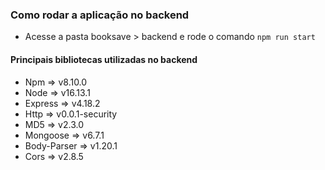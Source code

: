 ### Como rodar a aplicação no backend
- Acesse a pasta booksave > backend e rode o comando ``npm run start``

#### Principais bibliotecas utilizadas no backend
- Npm => v8.10.0
- Node => v16.13.1
- Express => v4.18.2
- Http => v0.0.1-security
- MD5 => v2.3.0
- Mongoose => v6.7.1
- Body-Parser => v1.20.1
- Cors => v2.8.5
